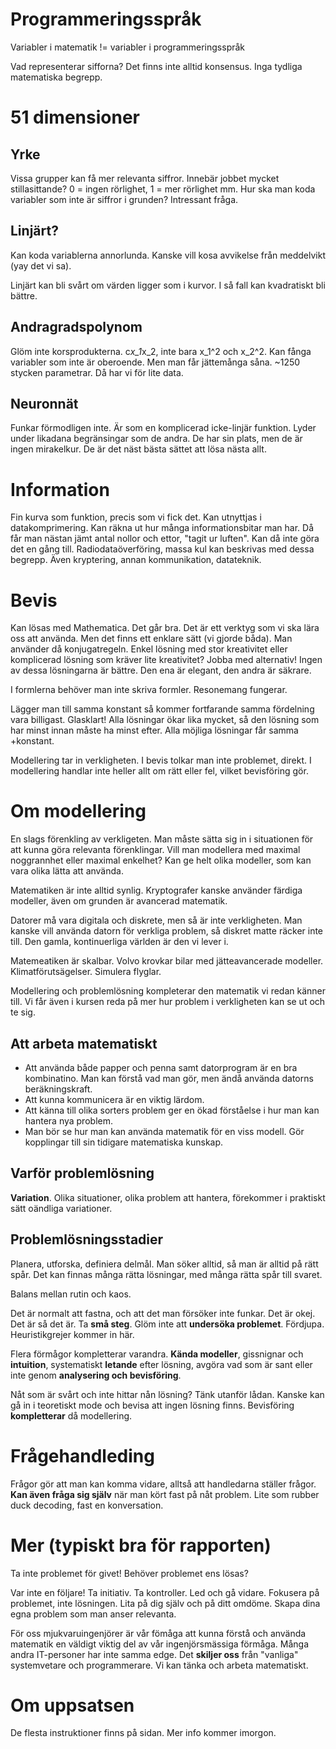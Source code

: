 # Programmeringsspråk
Variabler i matematik != variabler i programmeringsspråk

Vad representerar sifforna? Det finns inte alltid konsensus. Inga tydliga matematiska begrepp.

# 51 dimensioner
## Yrke
Vissa grupper kan få mer relevanta siffror. Innebär jobbet mycket stillasittande? 0 = ingen rörlighet, 1 = mer rörlighet mm. Hur ska man koda variabler som inte är siffror i grunden? Intressant fråga.
## Linjärt?
Kan koda variablerna annorlunda. Kanske vill kosa avvikelse från meddelvikt (yay det vi sa).

Linjärt kan bli svårt om värden ligger som i kurvor. I så fall kan kvadratiskt bli bättre.

## Andragradspolynom
Glöm inte korsprodukterna. c*x_1*x_2, inte bara x_1^2 och x_2^2. Kan fånga variabler som inte är oberoende. Men man får jättemånga såna. ~1250 stycken parametrar. Då har vi för lite data.

## Neuronnät
Funkar förmodligen inte. Är som en komplicerad icke-linjär funktion. Lyder under likadana begränsingar som de andra. De har sin plats, men de är ingen mirakelkur. De är det näst bästa sättet att lösa nästa allt.

# Information
Fin kurva som funktion, precis som vi fick det. Kan utnyttjas i datakomprimering. Kan räkna ut hur många informationsbitar man har. Då får man nästan jämt antal nollor och ettor, "tagit ur luften". Kan då inte göra det en gång till. Radiodataöverföring, massa kul kan beskrivas med dessa begrepp. Även kryptering, annan kommunikation, datateknik.

# Bevis
Kan lösas med Mathematica. Det går bra. Det är ett verktyg som vi ska lära oss att använda. Men det finns ett enklare sätt (vi gjorde båda). Man använder då konjugatregeln. Enkel lösning med stor kreativitet eller komplicerad lösning som kräver lite kreativitet? Jobba med alternativ! Ingen av dessa lösningarna är bättre. Den ena är elegant, den andra är säkrare.

I formlerna behöver man inte skriva formler. Resonemang fungerar.

Lägger man till samma konstant så kommer fortfarande samma fördelning vara billigast. Glasklart! Alla lösningar ökar lika mycket, så den lösning som har minst innan måste ha minst efter. Alla möjliga lösningar får samma +konstant.

Modellering tar in verkligheten. I bevis tolkar man inte problemet, direkt. I modellering handlar inte heller allt om rätt eller fel, vilket bevisföring gör.

# Om modellering
En slags förenkling av verkligeten. Man måste sätta sig in i situationen för att kunna göra relevanta förenklingar. Vill man modellera med maximal noggrannhet eller maximal enkelhet? Kan ge helt olika modeller, som kan vara olika lätta att använda.

Matematiken är inte alltid synlig. Kryptografer kanske använder färdiga modeller, även om grunden är avancerad matematik.

Datorer må vara digitala och diskrete, men så är inte verkligheten. Man kanske vill använda datorn för verkliga problem, så diskret matte räcker inte till. Den gamla, kontinuerliga världen är den vi lever i.

Matemeatiken är skalbar. Volvo krovkar bilar med jätteavancerade modeller. Klimatförutsägelser. Simulera flyglar.

Modellering och problemlösning kompleterar den matematik vi redan känner till. Vi får även i kursen reda på mer hur problem i verkligheten kan se ut och te sig.

## Att arbeta matematiskt
* Att använda både papper och penna samt datorprogram är en bra kombinatino. Man kan förstå vad man gör, men ändå använda datorns beräkningskraft.
* Att kunna kommunicera är en viktig lärdom.
* Att känna till olika sorters problem ger en ökad förståelse i hur man kan hantera nya problem.
* Man bör se hur man kan använda matematik för en viss modell. Gör kopplingar till sin tidigare matematiska kunskap.

## Varför problemlösning
**Variation**. Olika situationer, olika problem att hantera, förekommer i praktiskt sätt oändliga variationer.

## Problemlösningsstadier
Planera, utforska, definiera delmål. Man söker alltid, så man är alltid på rätt spår. Det kan finnas många rätta lösningar, med många rätta spår till svaret.

Balans mellan rutin och kaos.

Det är normalt att fastna, och att det man försöker inte funkar. Det är okej. Det är så det är. Ta **små steg**. Glöm inte att **undersöka problemet**. Fördjupa.  Heuristikgrejer kommer in här.

Flera förmågor kompletterar varandra. **Kända modeller**, gissnignar och **intuition**, systematiskt **letande** efter lösning, avgöra vad som är sant eller inte genom **analysering och bevisföring**.

Nåt som är svårt och inte hittar nån lösning? Tänk utanför lådan. Kanske kan gå in i teoretiskt mode och bevisa att ingen lösning finns. Bevisföring **kompletterar** då modellering.

# Frågehandleding
Frågor gör att man kan komma vidare, alltså att handledarna ställer frågor. **Kan även fråga sig själv** när man kört fast på nåt problem. Lite som rubber duck decoding, fast en konversation.

# Mer (typiskt bra för rapporten)
Ta inte problemet för givet! Behöver problemet ens lösas?

Var inte en följare! Ta initiativ. Ta kontroller. Led och gå vidare. Fokusera på problemet, inte lösningen. Lita på dig själv och på ditt omdöme. Skapa dina egna problem som man anser relevanta.

För oss mjukvaruingenjörer är vår fömåga att kunna förstå och använda matematik en väldigt viktig del av vår ingenjörsmässiga förmåga. Många andra IT-personer har inte samma edge. Det **skiljer oss** från "vanliga" systemvetare och programmerare. Vi kan tänka och arbeta matematiskt.

# Om uppsatsen
De flesta instruktioner finns på sidan. Mer info kommer imorgon. 
